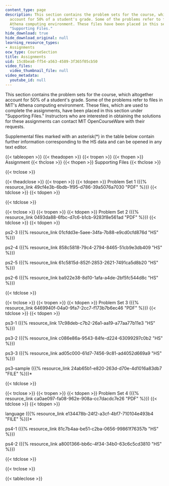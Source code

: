 ```yaml
---
content_type: page
description: This section contains the problem sets for the course, which altogether
  account for 50% of a student's grade. Some of the problems refer to files in MIT's
  Athena computing environment. These files have been placed in this section under
  "Supporting Files."
hide_download: true
hide_download_original: null
learning_resource_types:
- Assignments
ocw_type: CourseSection
title: Assignments
uid: 15c8bea8-ff54-a563-4589-3f365f05cb50
video_files:
  video_thumbnail_file: null
video_metadata:
  youtube_id: null
---
```


  

This section contains the problem sets for the course, which altogether account for 50% of a student's grade. Some of the problems refer to files in MIT's Athena computing environment. These files, which are used to complete the assignments, have been placed in this section under "Supporting Files." Instructors who are interested in obtaining the solutions for these assignments can contact MIT OpenCourseWare with their requests.

Supplemental files marked with an asterisk(\*) in the table below contain further information corresponding to the HS data and can be opened in any text editor.

  

{{< tableopen >}}
{{< theadopen >}}
{{< tropen >}}
{{< thopen >}}
Assignment
{{< thclose >}}
{{< thopen >}}
Supporting Files
{{< thclose >}}

{{< trclose >}}

{{< theadclose >}}
{{< tropen >}}
{{< tdopen >}}
Problem Set 1 ({{% resource_link 49cf4e3b-6bdb-1f95-d786-39a5076a7030 "PDF" %}})
{{< tdclose >}}
{{< tdopen >}}

{{< tdclose >}}

{{< trclose >}}
{{< tropen >}}
{{< tdopen >}}
Problem Set 2 ({{% resource_link 0493da88-6fbc-d7c6-b1cb-9283f8e561ad "PDF" %}})
{{< tdclose >}}
{{< tdopen >}}


ps2-3 ({{% resource_link 01cfdd3e-5aee-34fa-7b88-e9cd0cfd876d "HS" %}})

ps2-4 ({{% resource_link 858c5818-79c4-2794-8465-51cb9e3db409 "HS" %}})

ps2-5 ({{% resource_link 61c5815d-852f-2853-2621-7491ca5d8b20 "HS" %}})

ps2-6 ({{% resource_link ba922e38-8d10-1afa-a4de-2bf5fc544d8c "HS" %}})


{{< tdclose >}}

{{< trclose >}}
{{< tropen >}}
{{< tdopen >}}
Problem Set 3 ({{% resource_link 6469940f-04a0-9fa7-2cc7-f173b7b6ec46 "PDF" %}})
{{< tdclose >}}
{{< tdopen >}}


ps3-1 ({{% resource_link 17c98deb-c7b2-26a1-aa19-a77aa77b11e3 "HS" %}})

ps3-2 ({{% resource_link c086e86a-9543-84fe-d224-63099297c0b2 "HS" %}})

ps3-3 ({{% resource_link ad05c000-61d7-7456-9c81-ad4052d669a9 "HS" %}})

ps3-sample ({{% resource_link 24ab65b1-e820-263d-d70e-4d1016a83db7 "FILE" %}})\*


{{< tdclose >}}

{{< trclose >}}
{{< tropen >}}
{{< tdopen >}}
Problem Set 4 ({{% resource_link ca0ae097-fa08-962e-908a-cc7dacdc7e26 "PDF" %}})
{{< tdclose >}}
{{< tdopen >}}


language ({{% resource_link e134478b-24f2-a3cf-4bf7-710104e493b4 "FILE" %}})\*

ps4-1 ({{% resource_link 81c7b4aa-be51-c2ba-0656-99861f76357b "HS" %}})

ps4-2 ({{% resource_link a8001366-bb6c-4f34-34b0-63c6c5cd3810 "HS" %}})


{{< tdclose >}}

{{< trclose >}}

{{< tableclose >}}